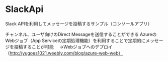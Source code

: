 # SlackApi
Slack APIを利用してメッセージを投稿するサンプル（コンソールアプリ）

チャンネル、ユーザ向けのDirect Messageを送信することができる
AzureのWebジョブ（App Serviceの定期処理機能）を利用することで定期的にメッセージを投稿することが可能
　→Webジョブへのデプロイ（http://yugoes1021.weebly.com/blog/azure-web-web）